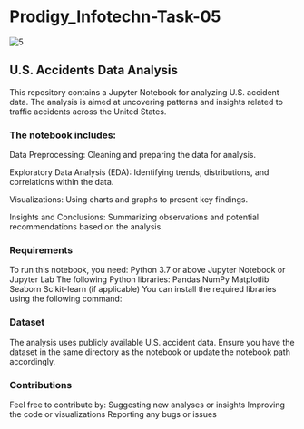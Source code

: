 # Prodigy_Infotechn-Task-05

![5](https://github.com/user-attachments/assets/bb387248-3935-4684-876d-904cfbd2f530)


## U.S. Accidents Data Analysis
This repository contains a Jupyter Notebook for analyzing U.S. accident data. The analysis is aimed at uncovering patterns and insights related to traffic accidents across the United States.

### The notebook includes:
Data Preprocessing: Cleaning and preparing the data for analysis.

Exploratory Data Analysis (EDA): Identifying trends, distributions, and correlations within the data.

Visualizations: Using charts and graphs to present key findings.

Insights and Conclusions: Summarizing observations and potential recommendations based on the analysis.

### Requirements
To run this notebook, you need:
Python 3.7 or above Jupyter Notebook or Jupyter Lab
The following Python libraries:
Pandas
NumPy
Matplotlib
Seaborn
Scikit-learn (if applicable) You can install the required libraries using the following command: 
### Dataset
The analysis uses publicly available U.S. accident data. Ensure you have the dataset in the same directory as the notebook or update the notebook path accordingly.

### Contributions
Feel free to contribute by:
Suggesting new analyses or insights
Improving the code or visualizations
Reporting any bugs or issues
